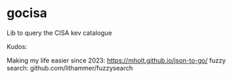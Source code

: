 # gocisa
Lib to query the CISA kev catalogue


Kudos:

Making my life easier since 2023: https://mholt.github.io/json-to-go/
fuzzy search: github.com/lithammer/fuzzysearch 
